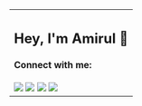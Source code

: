 <!--
![a](https://user-images.githubusercontent.com/35567854/89175621-eb2cea00-d5a9-11ea-8c1e-17cbd736b526.png)

<table>
     <tr>
          <th>Follow Me:</th>
          <th><a href="https://amirulislam.zeet.app/" target="_blank"><img alt="me on web" src="https://github.com/shiningflash/shiningflash/blob/master/images/www.svg" title="me on web" width="30" height="30" /></a></th>
          <th><a href="mailto:amirulislamalmamun@gmail.com" target="_blank"><img alt="Gmail" src="https://github.com/shiningflash/shiningflash/blob/master/images/google-gmail.svg" title="Email" width="30" height="30" /></a></th>
          <th><a href="https://github.com/shiningflash" target="_blank"><img alt="GitHub" title="GitHub" height="30" width="30" src="https://github.com/shiningflash/shiningflash/blob/master/images/github.svg"></a></th>
          <th><a href="https://github.com/shiningflash/shiningflash/blob/master/images/Resume_Amirul_Islam.pdf" target="_blank"><img alt="CV" title="Resume" height="30" width="30" src="https://github.com/shiningflash/shiningflash/blob/master/images/cv.svg"></a></th>
          <th><a href="https://www.linkedin.com/in/amirulislamalmamun/" target="_blank"><img alt="LinkedIn" title="LinkedIn" height="30" width="30" src="https://github.com/shiningflash/shiningflash/blob/master/images/linkedin.svg"></a></th>
          <th><a href="https://www.facebook.com/shiningflaash" target="_blank"><img alt="Facebook" title="Facebook" height="30" width="30" src="https://github.com/shiningflash/shiningflash/blob/master/images/facebook.svg"></a></th>
          <th><a href="https://twitter.com/_shiningflash" target="_blank"><img alt="Twitter" title="Twitter" height="30" width="30" src="https://github.com/shiningflash/shiningflash/blob/master/images/twitter.svg"></a></th>
    </tr>
</table>

-->

<!-- <img src ="https://gpvc.arturio.dev/shiningflash"> -->

<table>
    <td>
      <h2>Hey, I'm Amirul 👋</h2>
      <h4>Connect with me:</h4>
      <a href="mailto:amirulislamalmamun@gmail.com"><img src ="https://img.shields.io/badge/email-%23.svg?&style=for-the-badge&logo=www&logoColor=white%22&color=black"></a>
      <a href="https://amirulislam.zeet.app/"><img src ="https://img.shields.io/badge/website-%23.svg?&style=for-the-badge&logo=www&logoColor=white%22&color=black"></a>
      <a href="https://twitter.com/_shiningflash"><img src="https://img.shields.io/badge/twitter-%231DA1F2.svg?&style=for-the-badge&logo=twitter&logoColor=white&color=black" /></a>
      <a href="https://www.linkedin.com/in/amirulislamalmamun/"><img src="https://img.shields.io/badge/linkedin-%2312100E.svg?&style=for-the-badge&logo=linkedin&logoColor=white&color=black" /></a>
    </td>
</table>
